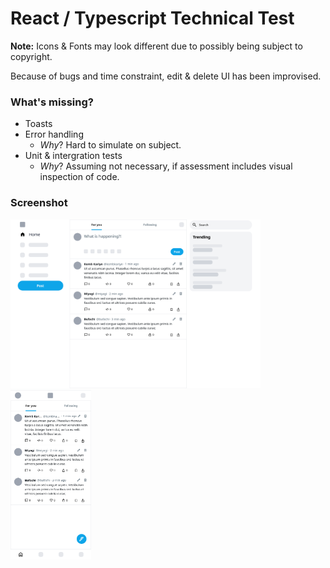 # React / Typescript Technical Test

**Note:**
Icons & Fonts may look different due to possibly being subject to copyright.

Because of bugs and time constraint, edit & delete UI has been improvised.

### What's missing?
* Toasts
* Error handling
    * *Why*? Hard to simulate on subject.  
* Unit & intergration tests
    * *Why*? Assuming not necessary, if assessment includes visual inspection of code.


### Screenshot

<span float="left" >
<img src="screenshot/Screenshot-React-Typescript-Technical-Test-2024-01-18-at-10.39.16.png" width="400"  />
&nbsp;&nbsp;&nbsp;<img src="screenshot/Screenshot-React-Typescript-Technical-Test-2024-01-18-at-10.51.30.png" width="129"  />
</span>